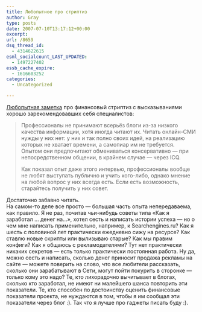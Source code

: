 ```yaml
---
title: Любопытное про стриптиз
author: Gray
type: posts
date: 2007-07-10T13:17:12+00:00
excerpt:
url: /8659
dsq_thread_id:
  - 4314622615
esml_socialcount_LAST_UPDATED:
  - 1497227402
essb_cache_expire:
  - 1616603252
categories:
  - Uncategorized

---
```








<a href="http://with.in/professionals-and-blogging/" target="_blank">Любопытная заметка</a> про финансовый стриптиз с высказываниями хорошо зарекомендовавших себя специалистов:

> Профессионалы не принимают всерьёз блоги из-за низкого качества информации, хотя иногда читают их. Читать онлайн-СМИ нужды у них нет: у них и так полно своих идей, на реализацию которых не хватает времени, а самопиар им не требуется. Опытом они предпочитают обмениваться консервативно &#8212; при непосредственном общении, в крайнем случае &#8212; через ICQ.
> 
> Как показал опыт даже этого интервью, профессионалы вообще не любят выступать публично и учить кого-либо, однако мнение на любой вопрос у них всегда есть. Если есть возможность, старайтесь получить у них совет.

Достаточно забавно читать.  
На самом-то деле все просто &#8212; большая часть опыта непередаваема, как правило. Я не раз, почитав чьи-нибудь советы типа &#171;Как я заработал &#8230; денег на&#8230;&#187;, хотел сесть и написать истории успеха &#8212; но о чем мне написать применительно, например, к Searchengines.ru? Как я шесть с половиной лет практически ежедневно сижу на ресурсе? Как ставлю новые скрипты или вылизываю старые? Как мы правим конфиги? Как я общаюсь с рекламодателями? Тут нет практически никаких секретов &#8212; есть только практически постоянная работа. Ну да, можно сесть и написать, сколько денег приносит продажа рекламы на сайте &#8212; можете поверить на слово, что все любители рассказать, сколько они зарабатывают в Сети, могут пойти покурить в сторонке &#8212; только кому это надо? Те, кто лихорадочно вычитывает в блогах, сколько кто заработал, не имеют ни малейшего шанса повторить эти показатели. Те, кто способен по достоинству оценить финансовые показатели проекта, не нуждаются в том, чтобы я им сообщал эти показатели через блог :). Так что я лучше про гаджеты писать буду :).